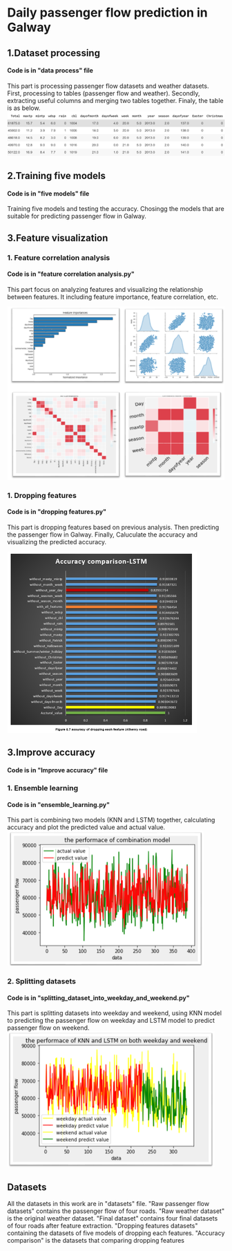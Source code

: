 # Daily passenger flow prediction in Galway
## 1.Dataset processing
#### Code is in "data process" file
This part is processing passenger flow datasets and weather datasets. First, processing to tables (passenger flow and weather). Secondly, extracting useful columns and merging two tables together. Finaly, the table is as below.
![](images/1.png)
## 2.Training five models
#### Code is in "five models" file
Training five models and testing the accuracy. Chosingg the models that are suitable for predicting passenger flow in Galway.

## 3.Feature visualization
### 1. Feature correlation analysis
#### Code is in "feature correlation analysis.py"
This part focus on analyzing features and visualizing the relationship between features. It including feature importance, feature correlation, etc.

![](images/2.png)
### 1. Dropping features
#### Code is in "dropping features.py"
This part is dropping features based on previous analysis. Then predicting the passenger flow in Galway. Finally, Caluculate the accuracy and visualizing the predicted accuracy. 

![](images/3.png)
## 3.Improve accuracy
#### Code is in "Improve accuracy" file
### 1. Ensemble learning
#### Code is in "ensemble_learning.py" 
This part is combining two models (KNN and LSTM) together, calculating accuracy and plot the predicted value and actual value.
![](images/5.png)

### 2. Splitting datasets
#### Code is in "splitting_dataset_into_weekday_and_weekend.py" 
This part is splitting datasets into weekday and weekend, using KNN model to predicting the passenger flow on weekday and LSTM model to predict passenger flow on weekend.
![](images/4.png)

## Datasets
All the datasets in this work are in "datasets" file. 
"Raw passenger flow datasets" contains the passenger flow of four roads. "Raw weather dataset" is the original weather dataset. 
"Final dataset" contains four final datasets of four roads after feature extraction.
"Dropping features datasets" containing the datasets of five models of dropping each features.
"Accuracy comparison" is the datasets that comparing dropping features

